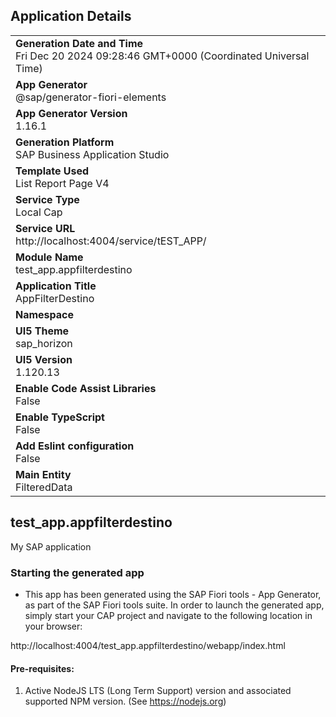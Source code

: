 ## Application Details
|               |
| ------------- |
|**Generation Date and Time**<br>Fri Dec 20 2024 09:28:46 GMT+0000 (Coordinated Universal Time)|
|**App Generator**<br>@sap/generator-fiori-elements|
|**App Generator Version**<br>1.16.1|
|**Generation Platform**<br>SAP Business Application Studio|
|**Template Used**<br>List Report Page V4|
|**Service Type**<br>Local Cap|
|**Service URL**<br>http://localhost:4004/service/tEST_APP/|
|**Module Name**<br>test_app.appfilterdestino|
|**Application Title**<br>AppFilterDestino|
|**Namespace**<br>|
|**UI5 Theme**<br>sap_horizon|
|**UI5 Version**<br>1.120.13|
|**Enable Code Assist Libraries**<br>False|
|**Enable TypeScript**<br>False|
|**Add Eslint configuration**<br>False|
|**Main Entity**<br>FilteredData|

## test_app.appfilterdestino

My SAP application

### Starting the generated app

-   This app has been generated using the SAP Fiori tools - App Generator, as part of the SAP Fiori tools suite.  In order to launch the generated app, simply start your CAP project and navigate to the following location in your browser:

http://localhost:4004/test_app.appfilterdestino/webapp/index.html

#### Pre-requisites:

1. Active NodeJS LTS (Long Term Support) version and associated supported NPM version.  (See https://nodejs.org)


